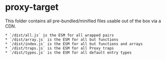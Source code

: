 # proxy-target

This folder contains all pre-bundled/minified files usable out of the box via a CDN.

    * `/dist/all.js` is the ESM for all wrapped pairs
    * `/dist/array.js` is the ESM for all but functions
    * `/dist/index.js` is the ESM for all but functions and arrays
    * `/dist/traps.js` is the ESM for all Proxy traps
    * `/dist/types.js` is the ESM for all default entry types
